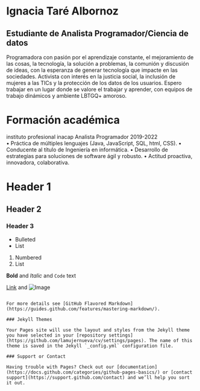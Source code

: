 # Ignacia Taré Albornoz
## Estudiante de Analista Programador/Ciencia de datos
Programadora con pasión por el aprendizaje constante, el mejoramiento de las cosas, la tecnología, la solución a problemas, la comunión y discusión de ideas, con la esperanza de generar tecnología que impacte en las sociedades.
Activista con interés en la justicia social, la inclusión de mujeres a las TICs y la protección de los datos de los usuarios.
Espero trabajar en un lugar donde se valore el trabajar y aprender, con equipos de trabajo dinámicos y ambiente LBTGQ+ amoroso.



# Formación académica
instituto profesional inacap
Analista Programador 2019-2022 <br>
• Práctica de múltiples lenguajes (Java, JavaScript, SQL, html, CSS).
• Conducente al título de Ingeniería en informática.
• Desarrollo de estrategias para soluciones de software ágil y robusto.
• Actitud proactiva, innovadora, colaborativa.






# Header 1
## Header 2
### Header 3

- Bulleted
- List

1. Numbered
2. List

**Bold** and _Italic_ and `Code` text

[Link](url) and ![Image](src)
```

For more details see [GitHub Flavored Markdown](https://guides.github.com/features/mastering-markdown/).

### Jekyll Themes

Your Pages site will use the layout and styles from the Jekyll theme you have selected in your [repository settings](https://github.com/lamujernueva/cv/settings/pages). The name of this theme is saved in the Jekyll `_config.yml` configuration file.

### Support or Contact

Having trouble with Pages? Check out our [documentation](https://docs.github.com/categories/github-pages-basics/) or [contact support](https://support.github.com/contact) and we’ll help you sort it out.
